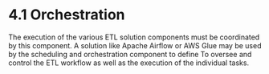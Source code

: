 # 4.1 Orchestration

The execution of the various ETL solution components must be coordinated by this component. A solution like Apache
Airflow or AWS Glue may be used by the scheduling and orchestration component to define
To oversee and control the ETL workflow as well as the execution of the individual tasks.